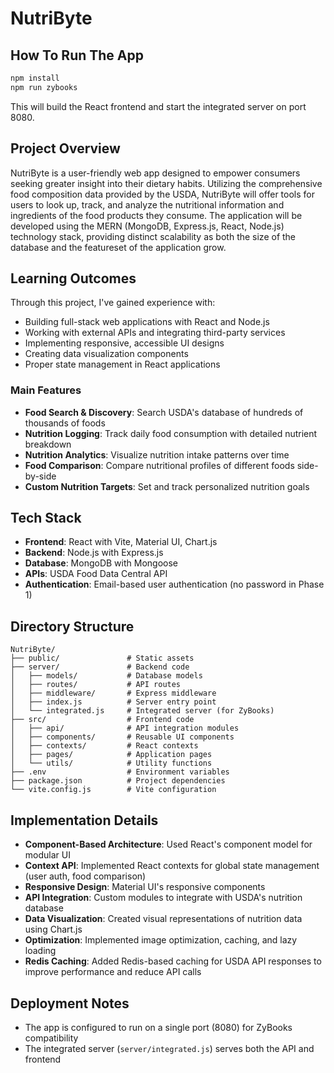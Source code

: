 # NutriByte

## How To Run The App

```bash
npm install
npm run zybooks
```

This will build the React frontend and start the integrated server on port 8080.

## Project Overview
NutriByte is a user-friendly web app designed to empower consumers seeking greater insight into their dietary habits. 
Utilizing the comprehensive food composition data provided by the USDA, NutriByte will offer tools for users to look up, track, 
and analyze the nutritional information and ingredients of the food products they consume. The application will be developed using the 
MERN (MongoDB, Express.js, React, Node.js) technology stack, providing distinct scalability as both the size of the database 
and the featureset of the application grow.

## Learning Outcomes
Through this project, I've gained experience with:
- Building full-stack web applications with React and Node.js
- Working with external APIs and integrating third-party services
- Implementing responsive, accessible UI designs
- Creating data visualization components
- Proper state management in React applications

### Main Features
- **Food Search & Discovery**: Search USDA's database of hundreds of thousands of foods
- **Nutrition Logging**: Track daily food consumption with detailed nutrient breakdown
- **Nutrition Analytics**: Visualize nutrition intake patterns over time 
- **Food Comparison**: Compare nutritional profiles of different foods side-by-side
- **Custom Nutrition Targets**: Set and track personalized nutrition goals

## Tech Stack
- **Frontend**: React with Vite, Material UI, Chart.js
- **Backend**: Node.js with Express.js
- **Database**: MongoDB with Mongoose
- **APIs**: USDA Food Data Central API
- **Authentication**: Email-based user authentication (no password in Phase 1)

## Directory Structure
```
NutriByte/
├── public/               # Static assets
├── server/               # Backend code
│   ├── models/           # Database models
│   ├── routes/           # API routes
│   ├── middleware/       # Express middleware
│   ├── index.js          # Server entry point
│   └── integrated.js     # Integrated server (for ZyBooks)
├── src/                  # Frontend code
│   ├── api/              # API integration modules
│   ├── components/       # Reusable UI components
│   ├── contexts/         # React contexts
│   ├── pages/            # Application pages
│   └── utils/            # Utility functions
├── .env                  # Environment variables
├── package.json          # Project dependencies
└── vite.config.js        # Vite configuration
```

## Implementation Details
- **Component-Based Architecture**: Used React's component model for modular UI
- **Context API**: Implemented React contexts for global state management (user auth, food comparison)
- **Responsive Design**: Material UI's responsive components
- **API Integration**: Custom modules to integrate with USDA's nutrition database
- **Data Visualization**: Created visual representations of nutrition data using Chart.js
- **Optimization**: Implemented image optimization, caching, and lazy loading
- **Redis Caching**: Added Redis-based caching for USDA API responses to improve performance and reduce API calls

## Deployment Notes
- The app is configured to run on a single port (8080) for ZyBooks compatibility
- The integrated server (`server/integrated.js`) serves both the API and frontend

